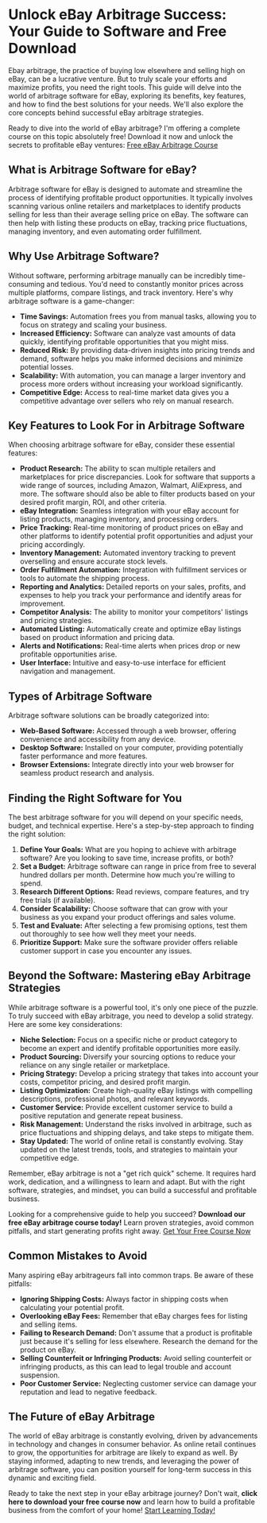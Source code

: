 # Unlock eBay Arbitrage Success: Your Guide to Software and Free Download

Ebay arbitrage, the practice of buying low elsewhere and selling high on eBay, can be a lucrative venture. But to truly scale your efforts and maximize profits, you need the right tools. This guide will delve into the world of arbitrage software for eBay, exploring its benefits, key features, and how to find the best solutions for your needs. We'll also explore the core concepts behind successful eBay arbitrage strategies.

Ready to dive into the world of eBay arbitrage? I'm offering a complete course on this topic absolutely free!  Download it now and unlock the secrets to profitable eBay ventures: [Free eBay Arbitrage Course](https://udemywork.com/arbitrage-software-ebay)

## What is Arbitrage Software for eBay?

Arbitrage software for eBay is designed to automate and streamline the process of identifying profitable product opportunities. It typically involves scanning various online retailers and marketplaces to identify products selling for less than their average selling price on eBay. The software can then help with listing these products on eBay, tracking price fluctuations, managing inventory, and even automating order fulfillment.

## Why Use Arbitrage Software?

Without software, performing arbitrage manually can be incredibly time-consuming and tedious. You'd need to constantly monitor prices across multiple platforms, compare listings, and track inventory. Here's why arbitrage software is a game-changer:

*   **Time Savings:** Automation frees you from manual tasks, allowing you to focus on strategy and scaling your business.
*   **Increased Efficiency:** Software can analyze vast amounts of data quickly, identifying profitable opportunities that you might miss.
*   **Reduced Risk:** By providing data-driven insights into pricing trends and demand, software helps you make informed decisions and minimize potential losses.
*   **Scalability:** With automation, you can manage a larger inventory and process more orders without increasing your workload significantly.
*   **Competitive Edge:** Access to real-time market data gives you a competitive advantage over sellers who rely on manual research.

## Key Features to Look For in Arbitrage Software

When choosing arbitrage software for eBay, consider these essential features:

*   **Product Research:** The ability to scan multiple retailers and marketplaces for price discrepancies. Look for software that supports a wide range of sources, including Amazon, Walmart, AliExpress, and more. The software should also be able to filter products based on your desired profit margin, ROI, and other criteria.
*   **eBay Integration:** Seamless integration with your eBay account for listing products, managing inventory, and processing orders.
*   **Price Tracking:** Real-time monitoring of product prices on eBay and other platforms to identify potential profit opportunities and adjust your pricing accordingly.
*   **Inventory Management:** Automated inventory tracking to prevent overselling and ensure accurate stock levels.
*   **Order Fulfillment Automation:** Integration with fulfillment services or tools to automate the shipping process.
*   **Reporting and Analytics:** Detailed reports on your sales, profits, and expenses to help you track your performance and identify areas for improvement.
*   **Competitor Analysis:** The ability to monitor your competitors' listings and pricing strategies.
*   **Automated Listing:** Automatically create and optimize eBay listings based on product information and pricing data.
*   **Alerts and Notifications:** Real-time alerts when prices drop or new profitable opportunities arise.
*   **User Interface:** Intuitive and easy-to-use interface for efficient navigation and management.

## Types of Arbitrage Software

Arbitrage software solutions can be broadly categorized into:

*   **Web-Based Software:** Accessed through a web browser, offering convenience and accessibility from any device.
*   **Desktop Software:** Installed on your computer, providing potentially faster performance and more features.
*   **Browser Extensions:** Integrate directly into your web browser for seamless product research and analysis.

## Finding the Right Software for You

The best arbitrage software for you will depend on your specific needs, budget, and technical expertise. Here's a step-by-step approach to finding the right solution:

1.  **Define Your Goals:** What are you hoping to achieve with arbitrage software? Are you looking to save time, increase profits, or both?
2.  **Set a Budget:** Arbitrage software can range in price from free to several hundred dollars per month. Determine how much you're willing to spend.
3.  **Research Different Options:** Read reviews, compare features, and try free trials (if available).
4.  **Consider Scalability:** Choose software that can grow with your business as you expand your product offerings and sales volume.
5.  **Test and Evaluate:** After selecting a few promising options, test them out thoroughly to see how well they meet your needs.
6.  **Prioritize Support:** Make sure the software provider offers reliable customer support in case you encounter any issues.

## Beyond the Software: Mastering eBay Arbitrage Strategies

While arbitrage software is a powerful tool, it's only one piece of the puzzle. To truly succeed with eBay arbitrage, you need to develop a solid strategy. Here are some key considerations:

*   **Niche Selection:** Focus on a specific niche or product category to become an expert and identify profitable opportunities more easily.
*   **Product Sourcing:** Diversify your sourcing options to reduce your reliance on any single retailer or marketplace.
*   **Pricing Strategy:** Develop a pricing strategy that takes into account your costs, competitor pricing, and desired profit margin.
*   **Listing Optimization:** Create high-quality eBay listings with compelling descriptions, professional photos, and relevant keywords.
*   **Customer Service:** Provide excellent customer service to build a positive reputation and generate repeat business.
*   **Risk Management:** Understand the risks involved in arbitrage, such as price fluctuations and shipping delays, and take steps to mitigate them.
*   **Stay Updated:** The world of online retail is constantly evolving. Stay updated on the latest trends, tools, and strategies to maintain your competitive edge.

Remember, eBay arbitrage is not a "get rich quick" scheme. It requires hard work, dedication, and a willingness to learn and adapt. But with the right software, strategies, and mindset, you can build a successful and profitable business.

Looking for a comprehensive guide to help you succeed? **Download our free eBay arbitrage course today!** Learn proven strategies, avoid common pitfalls, and start generating profits right away. [Get Your Free Course Now](https://udemywork.com/arbitrage-software-ebay)

## Common Mistakes to Avoid

Many aspiring eBay arbitrageurs fall into common traps. Be aware of these pitfalls:

*   **Ignoring Shipping Costs:** Always factor in shipping costs when calculating your potential profit.
*   **Overlooking eBay Fees:** Remember that eBay charges fees for listing and selling items.
*   **Failing to Research Demand:** Don't assume that a product is profitable just because it's selling for less elsewhere. Research the demand for the product on eBay.
*   **Selling Counterfeit or Infringing Products:** Avoid selling counterfeit or infringing products, as this can lead to legal trouble and account suspension.
*   **Poor Customer Service:** Neglecting customer service can damage your reputation and lead to negative feedback.

## The Future of eBay Arbitrage

The world of eBay arbitrage is constantly evolving, driven by advancements in technology and changes in consumer behavior. As online retail continues to grow, the opportunities for arbitrage are likely to expand as well. By staying informed, adapting to new trends, and leveraging the power of arbitrage software, you can position yourself for long-term success in this dynamic and exciting field.

Ready to take the next step in your eBay arbitrage journey? Don't wait, **click here to download your free course now** and learn how to build a profitable business from the comfort of your home! [Start Learning Today!](https://udemywork.com/arbitrage-software-ebay)
